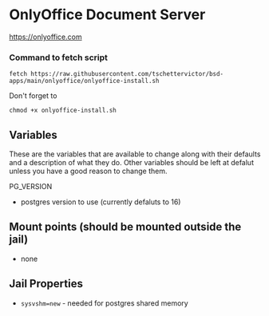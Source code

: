 # OnlyOffice Document Server
https://onlyoffice.com

### Command to fetch script
```
fetch https://raw.githubusercontent.com/tschettervictor/bsd-apps/main/onlyoffice/onlyoffice-install.sh
```

Don't forget to
```
chmod +x onlyoffice-install.sh
```

## Variables
These are the variables that are available to change along with their defaults and a description of what they do. Other variables should be left at defalut unless you have a good reason to change them.

PG_VERSION
- postgres version to use (currently defaluts to 16)

## Mount points (should be mounted outside the jail)
- none

## Jail Properties
- `sysvshm=new` - needed for postgres shared memory
